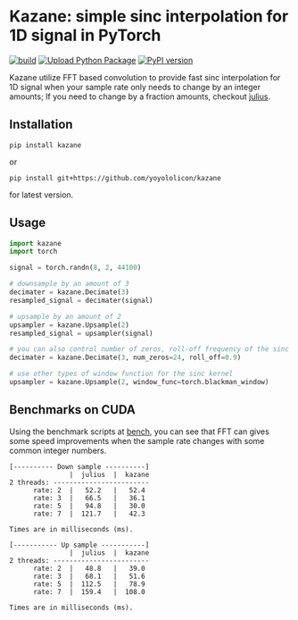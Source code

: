 # Kazane: simple sinc interpolation for 1D signal in PyTorch


[![build](https://github.com/yoyololicon/kazane/actions/workflows/python-package.yml/badge.svg)](https://github.com/yoyololicon/kazane/actions/workflows/python-package.yml)
[![Upload Python Package](https://github.com/yoyololicon/kazane/actions/workflows/python-publish.yml/badge.svg)](https://github.com/yoyololicon/kazane/actions/workflows/python-publish.yml)
[![PyPI version](https://badge.fury.io/py/kazane.svg)](https://badge.fury.io/py/kazane)

Kazane utilize FFT based convolution to provide fast sinc interpolation for 1D signal when your sample rate only needs to change by an integer amounts; If you need to change by a fraction amounts, checkout [julius](https://github.com/adefossez/julius).

## Installation

```commandline
pip install kazane
```
or 
``` commandline
pip install git+https://github.com/yoyololicon/kazane
```
for latest version.

## Usage

```python
import kazane
import torch

signal = torch.randn(8, 2, 44100)

# downsample by an amount of 3
decimater = kazane.Decimate(3)
resampled_signal = decimater(signal)

# upsample by an amount of 2
upsampler = kazane.Upsample(2)
resampled_signal = upsampler(signal)

# you can also control number of zeros, roll-off frequency of the sinc interpolation kernel
decimater = kazane.Decimate(3, num_zeros=24, roll_off=0.9)

# use other types of window function for the sinc kernel
upsampler = kazane.Upsample(2, window_func=torch.blackman_window)
```

## Benchmarks on CUDA
Using the benchmark scripts at [bench](./bench), you can see that FFT can gives some speed improvements when the sample rate changes with some common integer numbers.
```
[---------- Down sample ----------]
               |  julius  |  kazane
2 threads: ------------------------
      rate: 2  |   52.2   |   52.4 
      rate: 3  |   66.5   |   36.1 
      rate: 5  |   94.8   |   30.0 
      rate: 7  |  121.7   |   42.3 

Times are in milliseconds (ms).

[----------- Up sample -----------]
               |  julius  |  kazane
2 threads: ------------------------
      rate: 2  |   48.8   |   39.0 
      rate: 3  |   68.1   |   51.6 
      rate: 5  |  112.5   |   78.9 
      rate: 7  |  159.4   |  108.0 

Times are in milliseconds (ms).
```
